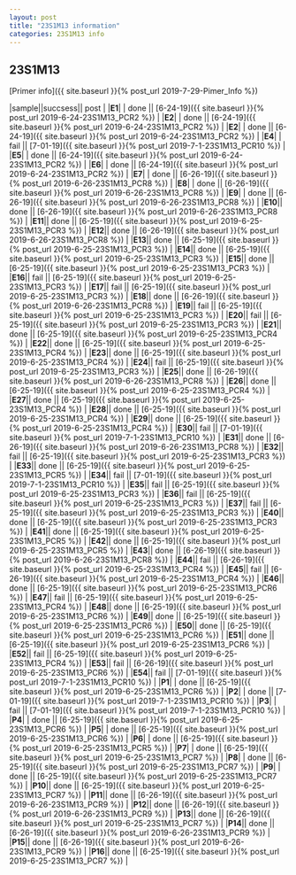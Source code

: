 ```yaml
---
layout: post
title: "23S1M13 information"
categories: 23S1M13 info
---
```


## 23S1M13

[Primer info]({{ site.baseurl }}{% post_url 2019-7-29-Pimer_Info %})


|sample||succsess|| post |
|**E1**| | done || [6-24-19]({{ site.baseurl }}{% post_url 2019-6-24-23S1M13_PCR2 %}) |
|**E2**| | done || [6-24-19]({{ site.baseurl }}{% post_url 2019-6-24-23S1M13_PCR2 %}) |
|**E2**| | done || [6-24-19]({{ site.baseurl }}{% post_url 2019-6-24-23S1M13_PCR2 %}) |
|**E4**| | fail || [7-01-19]({{ site.baseurl }}{% post_url 2019-7-1-23S1M13_PCR10 %}) |
|**E5**| | done || [6-24-19]({{ site.baseurl }}{% post_url 2019-6-24-23S1M13_PCR2 %}) |
|**E6**| | done || [6-24-19]({{ site.baseurl }}{% post_url 2019-6-24-23S1M13_PCR2 %}) |
|**E7**| | done || [6-26-19]({{ site.baseurl }}{% post_url 2019-6-26-23S1M13_PCR8 %}) |
|**E8**| | done || [6-26-19]({{ site.baseurl }}{% post_url 2019-6-26-23S1M13_PCR8 %}) |
|**E9**| | done || [6-26-19]({{ site.baseurl }}{% post_url 2019-6-26-23S1M13_PCR8 %}) |
|**E10**|| done || [6-26-19]({{ site.baseurl }}{% post_url 2019-6-26-23S1M13_PCR8 %}) |
|**E11**|| done || [6-25-19]({{ site.baseurl }}{% post_url 2019-6-25-23S1M13_PCR3 %}) |
|**E12**|| done || [6-26-19]({{ site.baseurl }}{% post_url 2019-6-26-23S1M13_PCR8 %}) |
|**E13**|| done || [6-25-19]({{ site.baseurl }}{% post_url 2019-6-25-23S1M13_PCR3 %}) |
|**E14**|| done || [6-25-19]({{ site.baseurl }}{% post_url 2019-6-25-23S1M13_PCR3 %}) |
|**E15**|| done || [6-25-19]({{ site.baseurl }}{% post_url 2019-6-25-23S1M13_PCR3 %}) |
|**E16**|| fail || [6-25-19]({{ site.baseurl }}{% post_url 2019-6-25-23S1M13_PCR3 %}) |
|**E17**|| fail || [6-25-19]({{ site.baseurl }}{% post_url 2019-6-25-23S1M13_PCR3 %}) |
|**E18**|| done || [6-26-19]({{ site.baseurl }}{% post_url 2019-6-26-23S1M13_PCR8 %}) |
|**E19**|| fail || [6-25-19]({{ site.baseurl }}{% post_url 2019-6-25-23S1M13_PCR3 %}) |
|**E20**|| fail || [6-25-19]({{ site.baseurl }}{% post_url 2019-6-25-23S1M13_PCR3 %}) |
|**E21**|| done || [6-25-19]({{ site.baseurl }}{% post_url 2019-6-25-23S1M13_PCR4 %}) |
|**E22**|| done || [6-25-19]({{ site.baseurl }}{% post_url 2019-6-25-23S1M13_PCR4 %}) |
|**E23**|| done || [6-25-19]({{ site.baseurl }}{% post_url 2019-6-25-23S1M13_PCR4 %}) |
|**E24**|| fail || [6-25-19]({{ site.baseurl }}{% post_url 2019-6-25-23S1M13_PCR3 %}) |
|**E25**|| done || [6-26-19]({{ site.baseurl }}{% post_url 2019-6-26-23S1M13_PCR8 %}) |
|**E26**|| done || [6-25-19]({{ site.baseurl }}{% post_url 2019-6-25-23S1M13_PCR4 %}) |
|**E27**|| done || [6-25-19]({{ site.baseurl }}{% post_url 2019-6-25-23S1M13_PCR4 %}) |
|**E28**|| done || [6-25-19]({{ site.baseurl }}{% post_url 2019-6-25-23S1M13_PCR4 %}) |
|**E29**|| done || [6-25-19]({{ site.baseurl }}{% post_url 2019-6-25-23S1M13_PCR4 %}) |
|**E30**|| fail || [7-01-19]({{ site.baseurl }}{% post_url 2019-7-1-23S1M13_PCR10 %}) |
|**E31**|| done || [6-26-19]({{ site.baseurl }}{% post_url 2019-6-26-23S1M13_PCR8 %}) |
|**E32**|| fail || [6-25-19]({{ site.baseurl }}{% post_url 2019-6-25-23S1M13_PCR3 %}) |
|**E33**|| done || [6-25-19]({{ site.baseurl }}{% post_url 2019-6-25-23S1M13_PCR5 %}) |
|**E34**|| fail || [7-01-19]({{ site.baseurl }}{% post_url 2019-7-1-23S1M13_PCR10 %}) |
|**E35**|| fail || [6-25-19]({{ site.baseurl }}{% post_url 2019-6-25-23S1M13_PCR3 %}) |
|**E36**|| fail || [6-25-19]({{ site.baseurl }}{% post_url 2019-6-25-23S1M13_PCR3 %}) |
|**E37**|| fail || [6-25-19]({{ site.baseurl }}{% post_url 2019-6-25-23S1M13_PCR3 %}) |
|**E40**|| done || [6-25-19]({{ site.baseurl }}{% post_url 2019-6-25-23S1M13_PCR3 %}) |
|**E41**|| done || [6-25-19]({{ site.baseurl }}{% post_url 2019-6-25-23S1M13_PCR5 %}) |
|**E42**|| done || [6-25-19]({{ site.baseurl }}{% post_url 2019-6-25-23S1M13_PCR5 %}) |
|**E43**|| done || [6-26-19]({{ site.baseurl }}{% post_url 2019-6-26-23S1M13_PCR8 %}) |
|**E44**|| fail || [6-26-19]({{ site.baseurl }}{% post_url 2019-6-25-23S1M13_PCR4 %}) |
|**E45**|| fail || [6-26-19]({{ site.baseurl }}{% post_url 2019-6-25-23S1M13_PCR4 %}) |
|**E46**|| done || [6-25-19]({{ site.baseurl }}{% post_url 2019-6-25-23S1M13_PCR6 %}) |
|**E47**|| fail || [6-25-19]({{ site.baseurl }}{% post_url 2019-6-25-23S1M13_PCR4 %}) |
|**E48**|| done || [6-25-19]({{ site.baseurl }}{% post_url 2019-6-25-23S1M13_PCR6 %}) |
|**E49**|| done || [6-25-19]({{ site.baseurl }}{% post_url 2019-6-25-23S1M13_PCR6 %}) |
|**E50**|| done || [6-25-19]({{ site.baseurl }}{% post_url 2019-6-25-23S1M13_PCR6 %}) |
|**E51**|| done || [6-25-19]({{ site.baseurl }}{% post_url 2019-6-25-23S1M13_PCR6 %}) |
|**E52**|| fail || [6-25-19]({{ site.baseurl }}{% post_url 2019-6-25-23S1M13_PCR4 %}) |
|**E53**|| fail || [6-26-19]({{ site.baseurl }}{% post_url 2019-6-25-23S1M13_PCR6 %}) |
|**E54**|| fail || [7-01-19]({{ site.baseurl }}{% post_url 2019-7-1-23S1M13_PCR10 %}) |
|**P1**| | done || [6-25-19]({{ site.baseurl }}{% post_url 2019-6-25-23S1M13_PCR6 %}) |
|**P2**| | done || [7-01-19]({{ site.baseurl }}{% post_url 2019-7-1-23S1M13_PCR10 %}) |
|**P3**| | fail || [7-01-19]({{ site.baseurl }}{% post_url 2019-7-1-23S1M13_PCR10 %}) |
|**P4**| | done || [6-25-19]({{ site.baseurl }}{% post_url 2019-6-25-23S1M13_PCR6 %}) |
|**P5**| | done || [6-25-19]({{ site.baseurl }}{% post_url 2019-6-25-23S1M13_PCR6 %}) |
|**P6**| | done || [6-25-19]({{ site.baseurl }}{% post_url 2019-6-25-23S1M13_PCR5 %}) |
|**P7**| | done || [6-25-19]({{ site.baseurl }}{% post_url 2019-6-25-23S1M13_PCR7 %}) |
|**P8**| | done || [6-25-19]({{ site.baseurl }}{% post_url 2019-6-25-23S1M13_PCR7 %}) |
|**P9**| | done || [6-25-19]({{ site.baseurl }}{% post_url 2019-6-25-23S1M13_PCR7 %}) |
|**P10**|| done || [6-25-19]({{ site.baseurl }}{% post_url 2019-6-25-23S1M13_PCR7 %}) |
|**P11**|| done || [6-26-19]({{ site.baseurl }}{% post_url 2019-6-26-23S1M13_PCR9 %}) |
|**P12**|| done || [6-26-19]({{ site.baseurl }}{% post_url 2019-6-26-23S1M13_PCR9 %}) |
|**P13**|| done || [6-26-19]({{ site.baseurl }}{% post_url 2019-6-25-23S1M13_PCR7 %}) |
|**P14**|| done || [6-26-19]({{ site.baseurl }}{% post_url 2019-6-26-23S1M13_PCR9 %}) |
|**P15**|| done || [6-26-19]({{ site.baseurl }}{% post_url 2019-6-26-23S1M13_PCR9 %}) |
|**P16**|| done || [6-25-19]({{ site.baseurl }}{% post_url 2019-6-25-23S1M13_PCR7 %}) |